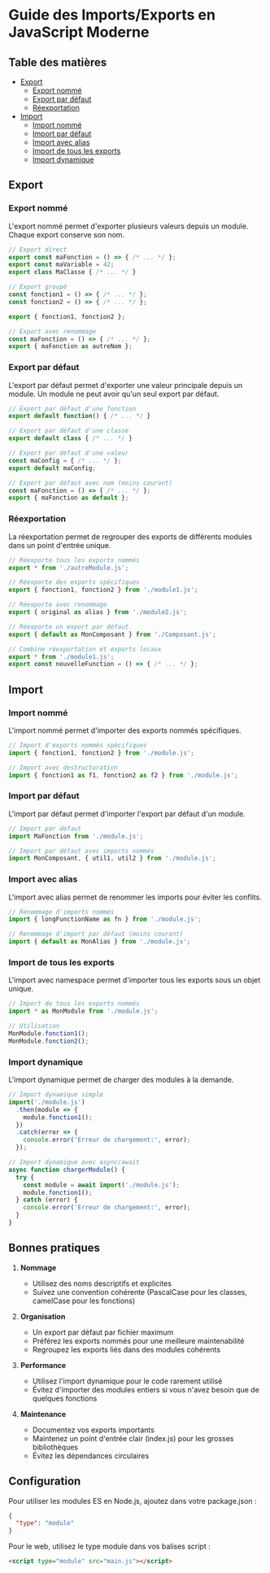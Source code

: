 # Guide des Imports/Exports en JavaScript Moderne

## Table des matières
- [Export](#export)
  - [Export nommé](#export-nommé)
  - [Export par défaut](#export-par-défaut)
  - [Réexportation](#réexportation)
- [Import](#import)
  - [Import nommé](#import-nommé)
  - [Import par défaut](#import-par-défaut)
  - [Import avec alias](#import-avec-alias)
  - [Import de tous les exports](#import-de-tous-les-exports)
  - [Import dynamique](#import-dynamique)

## Export

### Export nommé

L'export nommé permet d'exporter plusieurs valeurs depuis un module. Chaque export conserve son nom.

```javascript
// Export direct
export const maFonction = () => { /* ... */ };
export const maVariable = 42;
export class MaClasse { /* ... */ }

// Export groupé
const fonction1 = () => { /* ... */ };
const fonction2 = () => { /* ... */ };

export { fonction1, fonction2 };

// Export avec renommage
const maFonction = () => { /* ... */ };
export { maFonction as autreNom };
```

### Export par défaut

L'export par défaut permet d'exporter une valeur principale depuis un module. Un module ne peut avoir qu'un seul export par défaut.

```javascript
// Export par défaut d'une fonction
export default function() { /* ... */ }

// Export par défaut d'une classe
export default class { /* ... */ }

// Export par défaut d'une valeur
const maConfig = { /* ... */ };
export default maConfig;

// Export par défaut avec nom (moins courant)
const maFonction = () => { /* ... */ };
export { maFonction as default };
```

### Réexportation

La réexportation permet de regrouper des exports de différents modules dans un point d'entrée unique.

```javascript
// Réexporte tous les exports nommés
export * from './autreModule.js';

// Réexporte des exports spécifiques
export { fonction1, fonction2 } from './module1.js';

// Réexporte avec renommage
export { original as alias } from './module2.js';

// Réexporte un export par défaut
export { default as MonComposant } from './Composant.js';

// Combine réexportation et exports locaux
export * from './module1.js';
export const nouvelleFunction = () => { /* ... */ };
```

## Import

### Import nommé

L'import nommé permet d'importer des exports nommés spécifiques.

```javascript
// Import d'exports nommés spécifiques
import { fonction1, fonction2 } from './module.js';

// Import avec destructuration
import { fonction1 as f1, fonction2 as f2 } from './module.js';
```

### Import par défaut

L'import par défaut permet d'importer l'export par défaut d'un module.

```javascript
// Import par défaut
import MaFonction from './module.js';

// Import par défaut avec imports nommés
import MonComposant, { util1, util2 } from './module.js';
```

### Import avec alias

L'import avec alias permet de renommer les imports pour éviter les conflits.

```javascript
// Renommage d'imports nommés
import { longFunctionName as fn } from './module.js';

// Renommage d'import par défaut (moins courant)
import { default as MonAlias } from './module.js';
```

### Import de tous les exports

L'import avec namespace permet d'importer tous les exports sous un objet unique.

```javascript
// Import de tous les exports nommés
import * as MonModule from './module.js';

// Utilisation
MonModule.fonction1();
MonModule.fonction2();
```

### Import dynamique

L'import dynamique permet de charger des modules à la demande.

```javascript
// Import dynamique simple
import('./module.js')
  .then(module => {
    module.fonction1();
  })
  .catch(error => {
    console.error('Erreur de chargement:', error);
  });

// Import dynamique avec async/await
async function chargerModule() {
  try {
    const module = await import('./module.js');
    module.fonction1();
  } catch (error) {
    console.error('Erreur de chargement:', error);
  }
}
```

## Bonnes pratiques

1. **Nommage**
   - Utilisez des noms descriptifs et explicites
   - Suivez une convention cohérente (PascalCase pour les classes, camelCase pour les fonctions)

2. **Organisation**
   - Un export par défaut par fichier maximum
   - Préférez les exports nommés pour une meilleure maintenabilité
   - Regroupez les exports liés dans des modules cohérents

3. **Performance**
   - Utilisez l'import dynamique pour le code rarement utilisé
   - Évitez d'importer des modules entiers si vous n'avez besoin que de quelques fonctions

4. **Maintenance**
   - Documentez vos exports importants
   - Maintenez un point d'entrée clair (index.js) pour les grosses bibliothèques
   - Évitez les dépendances circulaires

## Configuration

Pour utiliser les modules ES en Node.js, ajoutez dans votre package.json :
```json
{
  "type": "module"
}
```

Pour le web, utilisez le type module dans vos balises script :
```html
<script type="module" src="main.js"></script>
```
